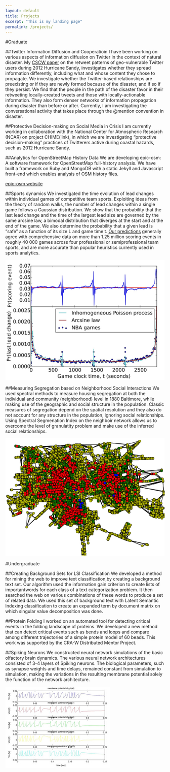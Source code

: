 ```yaml
---
layout: default
title: Projects
excerpt: "This is my landing page"
permalink: /projects/
---
```


#Graduate

##Twitter Information Diffusion and Cooperatioin
I have been working on various aspects of information diffusion on Twitter in the context of natural disaster. 
My [CSCW paper](https://www.cs.colorado.edu/~palen/palen_papers/CSCW-SandyRetweetPaperCR.pdf) on the retweet patterns of geo-vulnerable Twitter users during 2012 Hurricane Sandy, investigates whether they spread information differently, including what and whose content they chose to propagate. We investigate whether the Twitter-based relationships are preexisting or if they are newly formed because of the disaster, and if so if they persist. We find that the people in the path of the disaster favor in their retweeting locally-created tweets and those with locally-actionable information. They also form denser networks of information propagation during disaster than before or after.
Currently, I am investigating the conversational activity that takes place through the @mention convention in disaster.

##Protective Decision-making on Social Media in Crisis
I am currently working in collaboration with the National Center for Atmospheric Research (NCAR) on project CHIME(link), in which we are investigating “protective decision-making” practices of Twitterers active during coastal hazards, such as 2012 Hurricane Sandy.

##Analytics for OpenStreetMap History Data
We are developing epic-osm: A software framework for OpenStreetMap full-history analysis.
We have built a framework on Ruby and MongoDB with a static Jekyll and Javascript front-end which enables analysis of OSM history files.

[epic-osm website](http://project-epic.github.io/epic-osm/)
<!-- ##Cooperation in OpenStreetMap
We constructed two methods of conceptualizing cooperative work within OpenStreetMap. Both methods use network analysis to expose the cooperative nature of adding data to a free and openly editable digital map of the world. Both methods are attuned to the dynamic nature of a rapidly changing map. The first method casts a wide net by defining collaboration as users editing in the same region with some geographic overlap. The second method looks at intentional, constructive work in which a user builds a road intersecting another user’s road. We explore these methods by applying them to two very different disaster events that inspired a large and rapid convergence of OSM contributors: 2010 Haiti Earthquake and 2013 Typhoon Yolanda in the Philippines. Through this analysis, our methods found distinct signatures of social behavior. -->

##Sports dynamics
We investigated the time evolution of lead changes within individual games of competitive team sports. Exploiting ideas from the theory of random walks, the number of lead changes within a single game follows a Gaussian distribution. We show that the probability that the last lead change and the time of the largest lead size are governed by the same arcsine law, a bimodal distribution that diverges at the start and at the end of the game. We also determine the probability that a given lead is “safe” as a function of its size L and game time t. [Our predictions](http://journals.aps.org/pre/abstract/10.1103/PhysRevE.91.062815) generally agree with comprehensive data on more than 1.25 million scoring events in roughly 40 000 games across four professional or semiprofessional team sports, and are more accurate than popular heuristics currently used in sports analytics.

![LastLeadChange](/assets/LastLeadChange.jpg)

##Measuring Segregation based on Neighborhood Social Interactions 
We used spectral methods to measure housing segregation at both the individual and community (neighborhood) level in 1880 Baltimore, while making use of the geographic and social structure in the population. Classic measures of segregation depend on the spatial resolution and they also do not account for any structure in the population, ignoring social relationships. Using Spectral Segmenation Index on the neighboir network allows us to overcome the level of granulatity problem and make use of the inferred social relationships.

![SSI](/assets/SSI.png)

#Undergraduate

##Creating Background Sets for LSI Classification
We developed a method for mining the web to improve text classification,by creating a background text set. Our algorithm
used the information gain criterion to create lists of importantwords for each class of a text categorization problem. It then
searched the web on various combinations of these words to produce a set of related data. We used this set of background text with Latent Semantic Indexing classification to create an expanded term by document matrix on which singular value
decomposition was done.

##Protein Folding
I worked on an automated tool for detecting critical events in the folding landscape of proteins. We developed a new method that can detect critical events such as bends and loops and compare among different trajectories of a simple protein model of 60 beads. This work was supported by the CRA-W Distributed Mentor Project.

<!-- ![contactMap](/assets/contactMap.png) -->

##Spiking Neurons
We constructed neural network simulations of the basic olfactory brain dynamics. The various neural network architectures consisted of 3-4 layers of Spiking neurons. The biological parameters, such as synapse weights and time delays, remained constant from simulation to simulation, making the variations in the resulting membrane potential solely the function of the network architecture.

![spiking](/assets/spiking.jpg)
